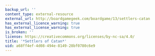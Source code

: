 ```yaml
---
backup_url: ''
content_type: external-resource
external_url: http://boardgamegeek.com/boardgame/13/settlers-catan
has_external_licence_warning: true
has_external_license_warning: true
is_broken: ''
license: https://creativecommons.org/licenses/by-nc-sa/4.0/
title: '*Settlers of Catan*'
uid: a68ff4ef-4d08-494e-8149-28bf0780c6e9
---
```


